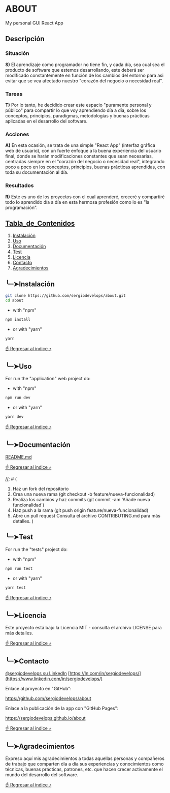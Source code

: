 # ABOUT
My personal GUI React App

## Descripción
[//]: # (Una breve descripción del proyecto que explique 
su propósito y sus características principales.)

### Situación
**S)** El aprendizaje como programador no tiene fin, y cada día, sea cual sea el producto de software que estemos desarrollando, este deberá ser modificado constantemente en función de los cambios del entorno para asi evitar que se vea afectado nuestro "corazón del negocio o necesidad real". 

### Tareas
**T)** Por lo tanto, he decidido crear este espacio "puramente personal y público" para compartir lo que voy aprendiendo día a día, sobre los conceptos, principios, paradigmas, metodologías y buenas prácticas aplicadas en el desarrollo del software.

### Acciones
**A)** En esta ocasión, se trata de una simple "React App" (interfaz gráfica web de usuario), con un fuerte enfoque a la buena experiencia del usuario final, donde se harán modificaciones constantes que sean necesarias, centradas siempre en el "corazón del negocio o necesidad real", integrando poco a poco en los  conceptos, principios, buenas prácticas aprendidas, con toda su documentación al día.

### Resultados
**R)** Este es uno de los proyectos con el cual aprenderé, creceré y compartiré todo lo aprendido día a día en esta hermosa profesión como lo es "la programación".


## [Tabla_de_Contenidos](#Tabla_de_Contenidos)

1. [Instalación](#instalación)
2. [Uso](#uso)
3. [Documentación](#documentación)
4. [Test](#test)
5. [Licencia](#licencia)
6. [Contacto](#contacto)
7. [Agradecimientos](#agradecimientos)




## ╰┈➤Instalación

[//]: # (Instrucciones para instalar el proyecto. Incluye los requisitos previos y 
comandos necesarios.)

```bash
git clone https://github.com/sergiodevelops/about.git
cd about
```
- with "npm"
```bash
npm install
```
- or with "yarn"
```bash
yarn
```
[☝️ Regresar al índice ⤴](#Tabla_de_Contenidos)




## ╰┈➤Uso
[//]: # (Instrucciones para usar el proyecto. Incluye ejemplos de comandos y código.)
For run the "application" web project do:
- with "npm"
```bash
npm run dev
```
- or with "yarn"
```bash
yarn dev
```

[☝️ Regresar al índice ⤴](#Tabla_de_Contenidos)




[//]: # (## ╰┈➤Ejemplos)
[//]: # (Algunos ejemplos prácticos de uso de tu proyecto.)




## ╰┈➤Documentación
[//]: # (Un enlace a la documentación completa si está en otro lugar.)

[README.md](https://github.com/sergiodevelops/about/blob/master/README.md)

[☝️ Regresar al índice ⤴](#Tabla_de_Contenidos)




[//]: # (## ╰┈➤Contribución)
[//]: # (Guía para contribuir al proyecto. Incluye reglas para pull requests, código de conducta, etc.)
[//]: # (
1. Haz un fork del repositorio
1. Crea una nueva rama \(git checkout -b feature/nueva-funcionalidad\)
2. Realiza los cambios y haz commits (git commit -am 'Añade nueva funcionalidad'\)
3. Haz push a la rama \(git push origin feature/nueva-funcionalidad\)
4. Abre un pull request
Consulta el archivo CONTRIBUTING.md para más detalles.
)




## ╰┈➤Test
[//]: # (Instrucciones para correr los tests.)
[//]: # (asd)
For run the "tests" project do:
- with "npm"
```bash
npm run test
```
- or with "yarn"
```bash
yarn test
```

[☝️ Regresar al índice ⤴](#Tabla_de_Contenidos)




## ╰┈➤Licencia
Este proyecto está bajo la Licencia MIT - consulta el archivo LICENSE para más detalles.

[☝️ Regresar al índice ⤴](#Tabla_de_Contenidos)




## ╰┈➤Contacto
[@sergiodevelops su LinkedIn](https://www.linkedin.com/in/sergiodevelops/)
[https://ln.com/in/sergiodevelops/](https://www.linkedin.com/in/sergiodevelops/)

Enlace al proyecto en "GitHub": 

https://github.com/sergiodevelops/about

Enlace a la publicación de la app con "GitHub Pages":

https://sergiodevelops.github.io/about

[☝️ Regresar al índice ⤴](#Tabla_de_Contenidos)




## ╰┈➤Agradecimientos
Expreso aquí mis agradecimientos a todas aquellas personas y compañeros de trabajo que comparten día a día sus experiencias y conocimientos como técnicas, buenas prácticas, patrones, etc. que hacen crecer activamente el mundo del desarrollo del software.

[☝️ Regresar al índice ⤴](#Tabla_de_Contenidos)
